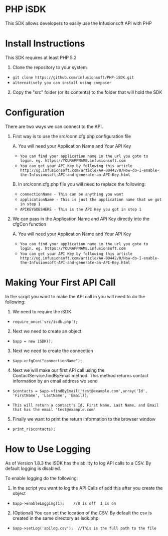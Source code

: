 PHP iSDK
==================
This SDK allows developers to easily use the Infusionsoft API with PHP

Install Instructions
==================

This SDK requires at least PHP 5.2

1. Clone the repository to your system
 - ```git clone https://github.com/infusionsoft/PHP-iSDK.git```
 - ```alternatively you can install using composer```
2. Copy the "src" folder (or its contents) to the folder that will hold the SDK

Configuration
==================

There are two ways we can connect to the API.

1. First way is to use the src/conn.cfg.php configuration file

    A. You will need your Application Name and Your API Key
     - ```You can find your application name in the url you goto to login. eg. https://YOURAPPNAME.infusionsoft.com```
     - ```You can get your API Key by following this article http://ug.infusionsoft.com/article/AA-00442/0/How-do-I-enable-the-Infusionsoft-API-and-generate-an-API-Key.html```

    B. In src/conn.cfg.php file you will need to replace the following:
     - ```connectionName - This can be anything you want```
     - ```applicationName - This is just the application name that we got in step 1```
     - ```APIKEYGOESHERE - This is the API Key you got in step 1```

2. We can pass in the Application Name and API Key directly into the cfgCon function

    A. You will need your Application Name and Your API Key
     - ```You can find your application name in the url you goto to login. eg. https://YOURAPPNAME.infusionsoft.com```
     - ```You can get your API Key by following this article http://ug.infusionsoft.com/article/AA-00442/0/How-do-I-enable-the-Infusionsoft-API-and-generate-an-API-Key.html```

Making Your First API Call
==================

In the script you want to make the API call in you will need to do the following:

1. We need to require the iSDK

 - ```require_once('src/isdk.php');```

2. Next we need to create an object

 - ```$app = new iSDK();```

3. Next we need to create the connection

 - ```$app->cfgCon("connectionName");```

4. Next we will make our first API call using the ContactService.findByEmail method. This method returns contact information by an email address we send

 - ```$contacts = $app->findByEmail('test@example.com',array('Id', 'FirstName', 'LastName', 'Email));```

 - ```This will return a contact's Id, First Name, Last Name, and Email that has the email 'test@example.com'```

5. Finally we want to print the return information to the browser window

 - ```print_r($contacts);```

How to Use Logging
==================

As of Version 1.8.3 the iSDK has the ability to log API calls to a CSV. By default logging is disabled.

To enable logging do the following:

1. In the script you want to log the API Calls of add this after you create the object

 - ```$app->enableLogging(1);    //0 is off  1 is on```

2. (Optional) You can set the location of the CSV. By default the csv is created in the same directory as isdk.php

 - ```$app->setLog('apilog.csv');  //This is the full path to the file```

